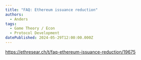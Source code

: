 ```yaml
---
title: "FAQ: Ethereum issuance reduction"
authors:
  - Anders
tags:
  - Game Theory / Econ
  - Protocol Development
datePublished: 2024-05-29T12:00:00.000Z
---
```


<https://ethresear.ch/t/faq-ethereum-issuance-reduction/19675>
